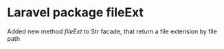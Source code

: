 # Laravel package fileExt

Added new method *fileExt* to Str facade, that return a file extension by file path
